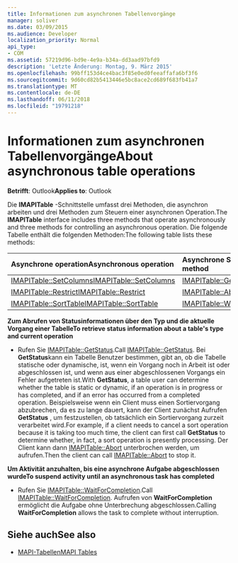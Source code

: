 ```yaml
---
title: Informationen zum asynchronen Tabellenvorgänge
manager: soliver
ms.date: 03/09/2015
ms.audience: Developer
localization_priority: Normal
api_type:
- COM
ms.assetid: 57219d96-bd9e-4e9a-b34a-dd3aad97bfd9
description: 'Letzte Änderung: Montag, 9. März 2015'
ms.openlocfilehash: 99bff153d4ce4bac3f85e0ed0feeaffafa6bf3f6
ms.sourcegitcommit: 9d60cd82b5413446e5bc8ace2cd689f683fb41a7
ms.translationtype: MT
ms.contentlocale: de-DE
ms.lasthandoff: 06/11/2018
ms.locfileid: "19791218"
---
```

# <a name="about-asynchronous-table-operations"></a><span data-ttu-id="2b76a-103">Informationen zum asynchronen Tabellenvorgänge</span><span class="sxs-lookup"><span data-stu-id="2b76a-103">About asynchronous table operations</span></span>
 
<span data-ttu-id="2b76a-104">**Betrifft**: Outlook</span><span class="sxs-lookup"><span data-stu-id="2b76a-104">**Applies to**: Outlook</span></span> 
  
<span data-ttu-id="2b76a-105">Die **IMAPITable** -Schnittstelle umfasst drei Methoden, die asynchron arbeiten und drei Methoden zum Steuern einer asynchronen Operation.</span><span class="sxs-lookup"><span data-stu-id="2b76a-105">The **IMAPITable** interface includes three methods that operate asynchronously and three methods for controlling an asynchronous operation.</span></span> <span data-ttu-id="2b76a-106">Die folgende Tabelle enthält die folgenden Methoden:</span><span class="sxs-lookup"><span data-stu-id="2b76a-106">The following table lists these methods:</span></span> 
  
|<span data-ttu-id="2b76a-107">**Asynchrone operation**</span><span class="sxs-lookup"><span data-stu-id="2b76a-107">**Asynchronous operation**</span></span>|<span data-ttu-id="2b76a-108">**Asynchrone Steuerelementmethode**</span><span class="sxs-lookup"><span data-stu-id="2b76a-108">**Asynchronous control method**</span></span>|
|:-----|:-----|
|[<span data-ttu-id="2b76a-109">IMAPITable::SetColumns</span><span class="sxs-lookup"><span data-stu-id="2b76a-109">IMAPITable::SetColumns</span></span>](imapitable-setcolumns.md) <br/> |[<span data-ttu-id="2b76a-110">IMAPITable::GetStatus</span><span class="sxs-lookup"><span data-stu-id="2b76a-110">IMAPITable::GetStatus</span></span>](imapitable-getstatus.md) <br/> |
|[<span data-ttu-id="2b76a-111">IMAPITable::Restrict</span><span class="sxs-lookup"><span data-stu-id="2b76a-111">IMAPITable::Restrict</span></span>](imapitable-restrict.md) <br/> |[<span data-ttu-id="2b76a-112">IMAPITable::Abort</span><span class="sxs-lookup"><span data-stu-id="2b76a-112">IMAPITable::Abort</span></span>](imapitable-abort.md) <br/> |
|[<span data-ttu-id="2b76a-113">IMAPITable::SortTable</span><span class="sxs-lookup"><span data-stu-id="2b76a-113">IMAPITable::SortTable</span></span>](imapitable-sorttable.md) <br/> |[<span data-ttu-id="2b76a-114">IMAPITable::WaitForCompletion</span><span class="sxs-lookup"><span data-stu-id="2b76a-114">IMAPITable::WaitForCompletion</span></span>](imapitable-waitforcompletion.md) <br/> |
   
<span data-ttu-id="2b76a-115">**Zum Abrufen von Statusinformationen über den Typ und die aktuelle Vorgang einer Tabelle**</span><span class="sxs-lookup"><span data-stu-id="2b76a-115">**To retrieve status information about a table's type and current operation**</span></span>
  
- <span data-ttu-id="2b76a-116">Rufen Sie [IMAPITable::GetStatus](imapitable-getstatus.md).</span><span class="sxs-lookup"><span data-stu-id="2b76a-116">Call [IMAPITable::GetStatus](imapitable-getstatus.md).</span></span> <span data-ttu-id="2b76a-117">Bei **GetStatus**kann ein Tabelle Benutzer bestimmen, gibt an, ob die Tabelle statische oder dynamische, ist, wenn ein Vorgang noch in Arbeit ist oder abgeschlossen ist, und wenn aus einer abgeschlossenen Vorgangs ein Fehler aufgetreten ist.</span><span class="sxs-lookup"><span data-stu-id="2b76a-117">With **GetStatus**, a table user can determine whether the table is static or dynamic, if an operation is in progress or has completed, and if an error has occurred from a completed operation.</span></span> <span data-ttu-id="2b76a-118">Beispielsweise wenn ein Client muss einen Sortiervorgang abzubrechen, da es zu lange dauert, kann der Client zunächst Aufrufen **GetStatus** , um festzustellen, ob tatsächlich ein Sortiervorgang zurzeit verarbeitet wird.</span><span class="sxs-lookup"><span data-stu-id="2b76a-118">For example, if a client needs to cancel a sort operation because it is taking too much time, the client can first call **GetStatus** to determine whether, in fact, a sort operation is presently processing.</span></span> <span data-ttu-id="2b76a-119">Der Client kann dann [IMAPITable::Abort](imapitable-abort.md) unterbrochen werden, um aufrufen.</span><span class="sxs-lookup"><span data-stu-id="2b76a-119">Then the client can call [IMAPITable::Abort](imapitable-abort.md) to stop it.</span></span> 
    
<span data-ttu-id="2b76a-120">**Um Aktivität anzuhalten, bis eine asynchrone Aufgabe abgeschlossen wurde**</span><span class="sxs-lookup"><span data-stu-id="2b76a-120">**To suspend activity until an asynchronous task has completed**</span></span>
  
- <span data-ttu-id="2b76a-121">Rufen Sie [IMAPITable::WaitForCompletion](imapitable-waitforcompletion.md).</span><span class="sxs-lookup"><span data-stu-id="2b76a-121">Call [IMAPITable::WaitForCompletion](imapitable-waitforcompletion.md).</span></span> <span data-ttu-id="2b76a-122">Aufrufen von **WaitForCompletion** ermöglicht die Aufgabe ohne Unterbrechung abgeschlossen.</span><span class="sxs-lookup"><span data-stu-id="2b76a-122">Calling **WaitForCompletion** allows the task to complete without interruption.</span></span> 
    
## <a name="see-also"></a><span data-ttu-id="2b76a-123">Siehe auch</span><span class="sxs-lookup"><span data-stu-id="2b76a-123">See also</span></span>

- [<span data-ttu-id="2b76a-124">MAPI-Tabellen</span><span class="sxs-lookup"><span data-stu-id="2b76a-124">MAPI Tables</span></span>](mapi-tables.md)

